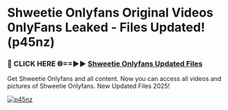 # Shweetie Onlyfans Original Videos 0nlyFans Leaked - Files Updated! (p45nz)

<h3>🔴 CLICK HERE 🌐==►► <a href="https://tinyurl.com/2m67pmp6" rel="nofollow">Shweetie Onlyfans Updated Files</a></h3>

Get Shweetie Onlyfans and all content. Now you can access all videos and pictures of Shweetie Onlyfans. New Updated Files 2025!

[![p45nz](https://i.imgur.com/H4QAA4z.gif)](https://tinyurl.com/2m67pmp6)